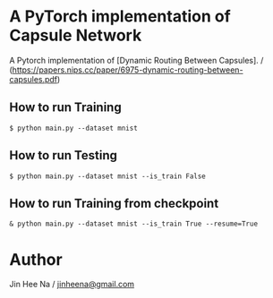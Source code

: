 # A PyTorch implementation of Capsule Network
A Pytorch implementation of [Dynamic Routing Between Capsules]. / (https://papers.nips.cc/paper/6975-dynamic-routing-between-capsules.pdf) 
## How to run Training
```
$ python main.py --dataset mnist
```
## How to run Testing
```
$ python main.py --dataset mnist --is_train False
```
## How to run Training from checkpoint
```
& python main.py --dataset mnist --is_train True --resume=True
```
# Author
Jin Hee Na / jinheena@gmail.com